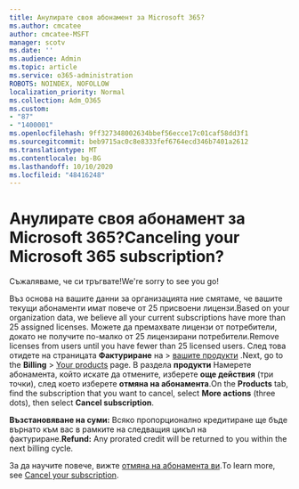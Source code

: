 ```yaml
---
title: Анулирате своя абонамент за Microsoft 365?
ms.author: cmcatee
author: cmcatee-MSFT
manager: scotv
ms.date: ''
ms.audience: Admin
ms.topic: article
ms.service: o365-administration
ROBOTS: NOINDEX, NOFOLLOW
localization_priority: Normal
ms.collection: Adm_O365
ms.custom:
- "87"
- "1400001"
ms.openlocfilehash: 9ff327348002634bbef56ecce17c01caf58dd3f1
ms.sourcegitcommit: beb9715ac0c8e8333fef6764ecd346b7401a2612
ms.translationtype: MT
ms.contentlocale: bg-BG
ms.lasthandoff: 10/10/2020
ms.locfileid: "48416248"
---
```

# <a name="canceling-your-microsoft-365-subscription"></a><span data-ttu-id="ce34b-102">Анулирате своя абонамент за Microsoft 365?</span><span class="sxs-lookup"><span data-stu-id="ce34b-102">Canceling your Microsoft 365 subscription?</span></span>

<span data-ttu-id="ce34b-103">Съжаляваме, че си тръгвате!</span><span class="sxs-lookup"><span data-stu-id="ce34b-103">We're sorry to see you go!</span></span>
  
<span data-ttu-id="ce34b-104">Въз основа на вашите данни за организацията ние смятаме, че вашите текущи абонаменти имат повече от 25 присвоени лицензи.</span><span class="sxs-lookup"><span data-stu-id="ce34b-104">Based on your organization data, we believe all your current subscriptions have more than 25 assigned licenses.</span></span> <span data-ttu-id="ce34b-105">Можете да премахвате лицензи от потребители, докато не получите по-малко от 25 лицензирани потребители.</span><span class="sxs-lookup"><span data-stu-id="ce34b-105">Remove licenses from users until you have fewer than 25 licensed users.</span></span> <span data-ttu-id="ce34b-106">След това отидете на страницата **Фактуриране** на \> [вашите продукти](https://go.microsoft.com/fwlink/p/?linkid=842054) .</span><span class="sxs-lookup"><span data-stu-id="ce34b-106">Next, go to the **Billing** \> [Your products](https://go.microsoft.com/fwlink/p/?linkid=842054) page.</span></span> <span data-ttu-id="ce34b-107">В раздела **продукти** Намерете абонамента, който искате да отмените, изберете **още действия** (три точки), след което изберете **отмяна на абонамента**.</span><span class="sxs-lookup"><span data-stu-id="ce34b-107">On the **Products** tab, find the subscription that you want to cancel, select **More actions** (three dots), then select **Cancel subscription**.</span></span>

<span data-ttu-id="ce34b-108">**Възстановяване на суми:** Всяко пропорционално кредитиране ще бъде върнато към вас в рамките на следващия цикъл на фактуриране.</span><span class="sxs-lookup"><span data-stu-id="ce34b-108">**Refund:** Any prorated credit will be returned to you within the next billing cycle.</span></span>

<span data-ttu-id="ce34b-109">За да научите повече, вижте [отмяна на абонамента ви](https://docs.microsoft.com/microsoft-365/commerce/subscriptions/cancel-your-subscription).</span><span class="sxs-lookup"><span data-stu-id="ce34b-109">To learn more, see [Cancel your subscription](https://docs.microsoft.com/microsoft-365/commerce/subscriptions/cancel-your-subscription).</span></span>